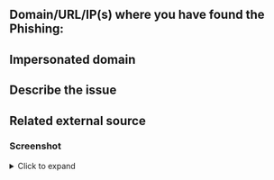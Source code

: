 ## Domain/URL/IP(s) where you have found the Phishing:
<!-- Required. Use Back ticks. -->


## Impersonated domain
<!-- Required. Use Back ticks. -->


## Describe the issue
<!-- Be as clear as possible: nobody can read your mind, and nobody is looking at your issue over your shoulder. -->


## Related external source
<!-- If you have found your information in another fora, please paste link here. One link per line. -->


### Screenshot
<!-- If you feel a screenshot can say more than 1000 hard drives, do please feel free to add it here

**TIP**: Place your mouse on the line just above the `</details>` 
and paste your screenshot and make sure that there is at least one
line spacing before and after the image code line. The tip will add"
one line after the paste :wink: -->

<details><summary>Click to expand</summary>


</details>
